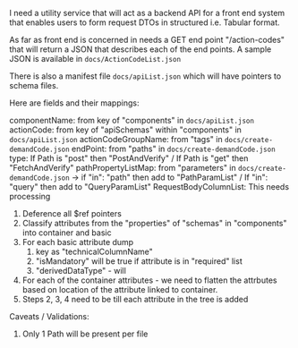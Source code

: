 I need a utility service that will act as a backend API for a front end system that enables users to form request DTOs in structured i.e. Tabular format.


As far as front end is concerned in needs a GET end point "/action-codes" that will return a JSON that describes each of the end points. A sample JSON is available in `docs/ActionCodeList.json`

There is also a manifest file `docs/apiList.json` which will have pointers to schema files.

Here are fields and their mappings:


componentName: from key of "components" in `docs/apiList.json`
actionCode: from key of "apiSchemas" within "components" in `docs/apiList.json`
actionCodeGroupName: from "tags" in `docs/create-demandCode.json`
endPoint: from "paths" in `docs/create-demandCode.json`
type: If Path is "post" then "PostAndVerify" / If Path is  "get" then "FetchAndVerify" 
pathPropertyListMap: from "parameters" in `docs/create-demandCode.json` -> if "in": "path" then add to "PathParamList" / If "in": "query" then add to "QueryParamList"
RequestBodyColumnList: This needs processing
1. Deference all $ref pointers
2. Classify attributes from the "properties" of "schemas" in "components" into container and basic
3. For each basic attribute dump 
    1. key as "technicalColumnName"
    2. "isMandatory" will be true if attribute is in "required" list
    3. "derivedDataType" - will 
4. For each of the container attributes - we need to flatten the attrbutes based on location of the attribute linked to container. 
5. Steps 2, 3, 4 need to be till each attribute in the tree is added   


Caveats / Validations:
1. Only 1 Path will be present per file